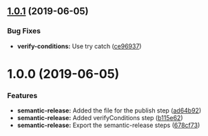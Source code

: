 ## [1.0.1](https://github.com/YannickFricke/semantic-release-shopware-plugin/compare/v1.0.0...v1.0.1) (2019-06-05)


### Bug Fixes

* **verify-conditions:** Use try catch ([ce96937](https://github.com/YannickFricke/semantic-release-shopware-plugin/commit/ce96937))

# 1.0.0 (2019-06-05)


### Features

* **semantic-release:** Added the file for the publish step ([ad64b92](https://github.com/YannickFricke/semantic-release-shopware-plugin/commit/ad64b92))
* **semantic-release:** Added verifyConditions step ([b115e62](https://github.com/YannickFricke/semantic-release-shopware-plugin/commit/b115e62))
* **semantic-release:** Export the semantic-release steps ([678cf73](https://github.com/YannickFricke/semantic-release-shopware-plugin/commit/678cf73))
